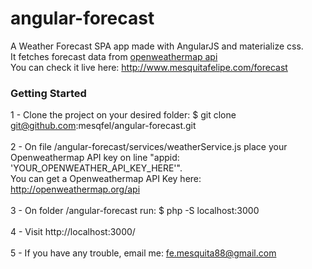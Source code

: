 # angular-forecast

A Weather Forecast SPA app made with AngularJS and materialize css.<br>
It fetches forecast data from <a href="http://openweathermap.org/api">openweathermap api</a><br>
You can check it live here: <a href="http://www.mesquitafelipe.com/forecast" target="_blank">http://www.mesquitafelipe.com/forecast</a>


### Getting Started

1 - Clone the project on your desired folder: $ git clone git@github.com:mesqfel/angular-forecast.git<br><br>
2 - On file /angular-forecast/services/weatherService.js place your Openweathermap API key on line "appid: 'YOUR_OPENWEATHER_API_KEY_HERE'".<br>
You can get a Openweathermap API Key here: http://openweathermap.org/api<br><br>
3 - On folder /angular-forecast run: $ php -S localhost:3000<br><br>
4 - Visit http://localhost:3000/<br><br>
5 - If you have any trouble, email me: fe.mesquita88@gmail.com<br>
